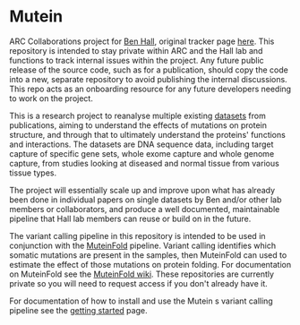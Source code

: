 # Mutein
ARC Collaborations project for [Ben Hall](https://iris.ucl.ac.uk/iris/browse/profile?upi=BHALL50), original tracker page [here](https://github.com/UCL-RITS/research-software-opportunities/issues/549). This repository is intended to stay private within ARC and the Hall lab and functions to track internal issues within the project. Any future public release of the source code, such as for a publication, should copy the code into a new, separate repository to avoid publishing the internal discussions. This repo acts as an onboarding resource for any future developers needing to work on the project.

This is a research project to reanalyse multiple existing [datasets](docs/dataset_papers.md) from publications, aiming to understand the effects of mutations on protein structure, and through that to ultimately understand the proteins' functions and interactions. The datasets are DNA sequence data, including target capture of specific gene sets, whole exome capture and whole genome capture, from studies looking at diseased and normal tissue from various tissue types.

The project will essentially scale up and improve upon what has already been done in individual papers on single datasets by Ben and/or other lab members or collaborators, and produce a well documented, maintainable pipeline that Hall lab members can reuse or build on in the future.

The variant calling pipeline in this repository is intended to be used in conjunction with the [MuteinFold](https://github.com/UCL-ARC/MuteinFold) pipeline. Variant calling identifies which somatic mutations are present in the samples, then MuteinFold can used to estimate the effect of those mutations on protein folding. For documentation on MuteinFold see the [MuteinFold wiki](https://github.com/UCL-ARC/MuteinFold-Issues/wiki). These repositories are currently private so you will need to request access if you don't already have it.

For documentation of how to install and use the Mutein s variant calling pipeline see the [getting started](docs/getting_started.md) page.